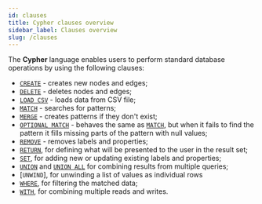 ```yaml
---
id: clauses
title: Cypher clauses overview
sidebar_label: Clauses overview
slug: /clauses
---
```


The **Cypher** language enables users to perform standard database operations by using the following clauses:

  * [`CREATE`](create.md) - creates new nodes and edges;
  * [`DELETE`](delete.md) - deletes nodes and edges;
  * [`LOAD CSV`](load-csv.md) - loads data from CSV file;
  * [`MATCH`](match.md) - searches for patterns;
  * [`MERGE`](merge.md) - creates patterns if they don't exist;
  * [`OPTIONAL MATCH`](optional-match.md) - behaves the same as [`MATCH`](match.md), but when it fails to find the pattern it fills missing parts of the pattern with null values;
  * [`REMOVE`](remove.md) - removes labels and properties;
  * [`RETURN`](return.md), for defining what will be presented to the user in the result set;
  * [`SET`](set.md), for adding new or updating existing labels and properties;
  * [`UNION`](union.md) and [`UNION ALL`](union.md) for combining results from multiple queries;
  * [`UNWIND`], for unwinding a list of values as individual rows
  * [`WHERE`](where.md), for filtering the matched data;
  * [`WITH`](with.md), for combining multiple reads and writes.





 
